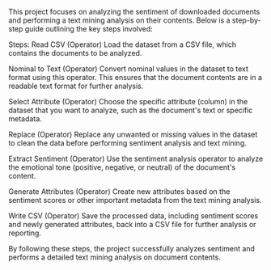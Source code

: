 This project focuses on analyzing the sentiment of downloaded documents and performing a text mining analysis on their contents. Below is a step-by-step guide outlining the key steps involved:

Steps:
Read CSV (Operator)
Load the dataset from a CSV file, which contains the documents to be analyzed.

Nominal to Text (Operator)
Convert nominal values in the dataset to text format using this operator. This ensures that the document contents are in a readable text format for further analysis.

Select Attribute (Operator)
Choose the specific attribute (column) in the dataset that you want to analyze, such as the document's text or specific metadata.

Replace (Operator)
Replace any unwanted or missing values in the dataset to clean the data before performing sentiment analysis and text mining.

Extract Sentiment (Operator)
Use the sentiment analysis operator to analyze the emotional tone (positive, negative, or neutral) of the document's content.

Generate Attributes (Operator)
Create new attributes based on the sentiment scores or other important metadata from the text mining analysis.

Write CSV (Operator)
Save the processed data, including sentiment scores and newly generated attributes, back into a CSV file for further analysis or reporting.

By following these steps, the project successfully analyzes sentiment and performs a detailed text mining analysis on document contents.




